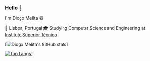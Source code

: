 ### Hello 👋
I'm Diogo Melita 😄

📌 Lisbon, Portugal
🎓 Studying Computer Science and Engineering at [Instituto Superior Técnico](https://tecnico.ulisboa.pt/pt/)

[![Diogo Melita's GitHub stats](https://github-readme-stats.vercel.app/api?username=d-melita&show_icons=true&theme=vue-dark)]

[![Top Langs](https://github-readme-stats.vercel.app/api/top-langs/?username=d-melita&layout=compact&theme=dark)](https://github.com/anuraghazra/github-readme-stats)]



<!--
**d-melita/D-Melita** is a ✨ _special_ ✨ repository because its `README.md` (this file) appears on your GitHub profile.

Here are some ideas to get you started:

- 🔭 I’m currently working on ...
- 🌱 I’m currently learning ...
- 👯 I’m looking to collaborate on ...
- 🤔 I’m looking for help with ...
- 💬 Ask me about ...
- 📫 How to reach me: ...
- 😄 Pronouns: ...
- ⚡ Fun fact: ...
-->
